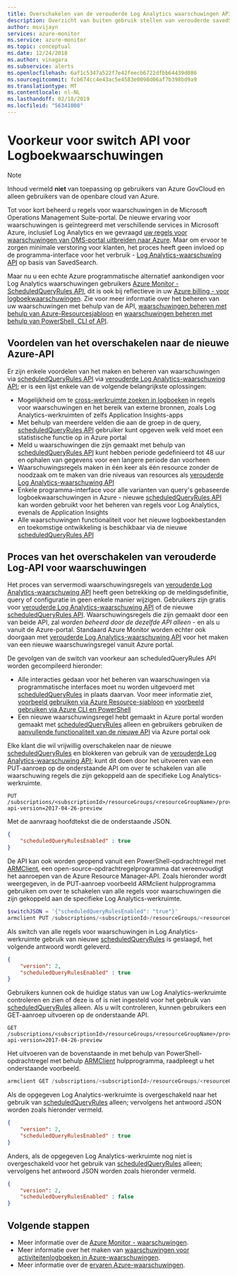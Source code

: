 ```yaml
---
title: Overschakelen van de verouderde Log Analytics waarschuwingen API in de nieuwe API voor Azure-waarschuwingen
description: Overzicht van buiten gebruik stellen van verouderde savedSearch op basis van Log Analytics-waarschuwing API en proces als u wilt overschakelen van regels voor waarschuwingen naar nieuwe ScheduledQueryRules API met details van algemene problemen van klanten-adressering.
author: msvijayn
services: azure-monitor
ms.service: azure-monitor
ms.topic: conceptual
ms.date: 12/24/2018
ms.author: vinagara
ms.subservice: alerts
ms.openlocfilehash: 6af1c5347a522f7e42feecb6722dfbb64439d086
ms.sourcegitcommit: fcb674cc4e43ac5e4583e0098d06af7b398bd9a9
ms.translationtype: MT
ms.contentlocale: nl-NL
ms.lasthandoff: 02/18/2019
ms.locfileid: "56341008"
---
```

# <a name="switch-api-preference-for-log-alerts"></a>Voorkeur voor switch API voor Logboekwaarschuwingen

> [!NOTE]
> Inhoud vermeld **niet** van toepassing op gebruikers van Azure GovCloud en alleen gebruikers van de openbare cloud van Azure.  

Tot voor kort beheerd u regels voor waarschuwingen in de Microsoft Operations Management Suite-portal. De nieuwe ervaring voor waarschuwingen is geïntegreerd met verschillende services in Microsoft Azure, inclusief Log Analytics en we gevraagd [uw regels voor waarschuwingen van OMS-portal uitbreiden naar Azure](alerts-extend.md). Maar om ervoor te zorgen minimale verstoring voor klanten, het proces heeft geen invloed op de programma-interface voor het verbruik - [Log Analytics-waarschuwing API](api-alerts.md) op basis van SavedSearch.

Maar nu u een echte Azure programmatische alternatief aankondigen voor Log Analytics waarschuwingen gebruikers [Azure Monitor - ScheduledQueryRules API](https://docs.microsoft.com/rest/api/monitor/scheduledqueryrules), dit is ook bij reflectieve in uw [Azure billing - voor logboekwaarschuwingen](alerts-unified-log.md#pricing-and-billing-of-log-alerts). Zie voor meer informatie over het beheren van uw waarschuwingen met behulp van de API, [waarschuwingen beheren met behulp van Azure-Resourcesjabloon](alerts-log.md#managing-log-alerts-using-azure-resource-template) en [waarschuwingen beheren met behulp van PowerShell, CLI of API](alerts-log.md#managing-log-alerts-using-powershell-cli-or-api).

## <a name="benefits-of-switching-to-new-azure-api"></a>Voordelen van het overschakelen naar de nieuwe Azure-API

Er zijn enkele voordelen van het maken en beheren van waarschuwingen via [scheduledQueryRules API](https://docs.microsoft.com/rest/api/monitor/scheduledqueryrules) via [verouderde Log Analytics-waarschuwing API](api-alerts.md); er is een lijst enkele van de volgende belangrijkste oplossingen:

- Mogelijkheid om te [cross-werkruimte zoeken in logboeken](../log-query/cross-workspace-query.md) in regels voor waarschuwingen en het bereik van externe bronnen, zoals Log Analytics-werkruimten of zelfs Application Insights-apps
- Met behulp van meerdere velden die aan de groep in de query, [scheduledQueryRules API](https://docs.microsoft.com/rest/api/monitor/scheduledqueryrules) gebruiker kunt opgeven welk veld moet een statistische functie op in Azure portal
- Meld u waarschuwingen die zijn gemaakt met behulp van [scheduledQueryRules API](https://docs.microsoft.com/rest/api/monitor/scheduledqueryrules) kunt hebben periode gedefinieerd tot 48 uur en ophalen van gegevens voor een langere periode dan voorheen
- Waarschuwingsregels maken in één keer als één resource zonder de noodzaak om te maken van drie niveaus van resources als [verouderde Log Analytics-waarschuwing API](api-alerts.md)
- Enkele programma-interface voor alle varianten van query's gebaseerde logboekwaarschuwingen in Azure - nieuwe [scheduledQueryRules API](https://docs.microsoft.com/rest/api/monitor/scheduledqueryrules) kan worden gebruikt voor het beheren van regels voor Log Analytics, evenals de Application Insights
- Alle waarschuwingen functionaliteit voor het nieuwe logboekbestanden en toekomstige ontwikkeling is beschikbaar via de nieuwe [scheduledQueryRules API](https://docs.microsoft.com/rest/api/monitor/scheduledqueryrules)

## <a name="process-of-switching-from-legacy-log-alerts-api"></a>Proces van het overschakelen van verouderde Log-API voor waarschuwingen

Het proces van servermodi waarschuwingsregels van [verouderde Log Analytics-waarschuwing API](api-alerts.md) heeft geen betrekking op de meldingsdefinitie, query of configuratie in geen enkele manier wijzigen. Gebruikers zijn gratis voor [verouderde Log Analytics-waarschuwing API](api-alerts.md) of de nieuwe [scheduledQueryRules API](https://docs.microsoft.com/rest/api/monitor/scheduledqueryrules). Waarschuwingsregels die zijn gemaakt door een van beide API, zal *worden beheerd door de dezelfde API alleen* - en als u vanuit de Azure-portal. Standaard Azure Monitor worden echter ook doorgaan met [verouderde Log Analytics-waarschuwing API](api-alerts.md) voor het maken van een nieuwe waarschuwingsregel vanuit Azure portal.

De gevolgen van de switch van voorkeur aan scheduledQueryRules API worden gecompileerd hieronder:

- Alle interacties gedaan voor het beheren van waarschuwingen via programmatische interfaces moet nu worden uitgevoerd met [scheduledQueryRules](https://docs.microsoft.com/rest/api/monitor/scheduledqueryrules) in plaats daarvan. Voor meer informatie ziet, [voorbeeld gebruiken via Azure Resource-sjabloon](alerts-log.md#managing-log-alerts-using-azure-resource-template) en [voorbeeld gebruiken via Azure CLI en PowerShell](alerts-log.md#managing-log-alerts-using-powershell-cli-or-api)
- Een nieuwe waarschuwingsregel hebt gemaakt in Azure portal worden gemaakt met [scheduledQueryRules](https://docs.microsoft.com/rest/api/monitor/scheduledqueryrules) alleen en gebruikers gebruiken de [aanvullende functionaliteit van de nieuwe API](#Benefits-of-switching-to-new-Azure-API) via Azure portal ook

Elke klant die wil vrijwillig overschakelen naar de nieuwe [scheduledQueryRules](https://docs.microsoft.com/rest/api/monitor/scheduledqueryrules) en blokkeren van gebruik van de [verouderde Log Analytics-waarschuwing API](api-alerts.md); kunt dit doen door het uitvoeren van een PUT-aanroep op de onderstaande API om over te schakelen van alle waarschuwing regels die zijn gekoppeld aan de specifieke Log Analytics-werkruimte.

```
PUT /subscriptions/<subscriptionId>/resourceGroups/<resourceGroupName>/providers/Microsoft.OperationalInsights/workspaces/<workspaceName>/alertsversion?api-version=2017-04-26-preview
```

Met de aanvraag hoofdtekst die de onderstaande JSON.

```json
{
    "scheduledQueryRulesEnabled" : true
}
```

De API kan ook worden geopend vanuit een PowerShell-opdrachtregel met [ARMClient](https://github.com/projectkudu/ARMClient), een open-source-opdrachtregelprogramma dat vereenvoudigt het aanroepen van de Azure Resource Manager-API. Zoals hieronder wordt weergegeven, in de PUT-aanroep voorbeeld ARMclient hulpprogramma gebruiken om over te schakelen van alle regels voor waarschuwingen die zijn gekoppeld aan de specifieke Log Analytics-werkruimte.

```PowerShell
$switchJSON = '{"scheduledQueryRulesEnabled": "true"}'
armclient PUT /subscriptions/<subscriptionId>/resourceGroups/<resourceGroupName>/providers/Microsoft.OperationalInsights/workspaces/<workspaceName>/alertsversion?api-version=2017-04-26-preview $switchJSON
```

Als switch van alle regels voor waarschuwingen in Log Analytics-werkruimte gebruik van nieuwe [scheduledQueryRules](https://docs.microsoft.com/rest/api/monitor/scheduledqueryrules) is geslaagd, het volgende antwoord wordt geleverd.

```json
{
    "version": 2,
    "scheduledQueryRulesEnabled" : true
}
```

Gebruikers kunnen ook de huidige status van uw Log Analytics-werkruimte controleren en zien of deze is of is niet ingesteld voor het gebruik van [scheduledQueryRules](https://docs.microsoft.com/rest/api/monitor/scheduledqueryrules) alleen. Als u wilt controleren, kunnen gebruikers een GET-aanroep uitvoeren op de onderstaande API.

```
GET /subscriptions/<subscriptionId>/resourceGroups/<resourceGroupName>/providers/Microsoft.OperationalInsights/workspaces/<workspaceName>/alertsversion?api-version=2017-04-26-preview
```

Het uitvoeren van de bovenstaande in met behulp van PowerShell-opdrachtregel met behulp [ARMClient](https://github.com/projectkudu/ARMClient) hulpprogramma, raadpleegt u het onderstaande voorbeeld.

```PowerShell
armclient GET /subscriptions/<subscriptionId>/resourceGroups/<resourceGroupName>/providers/Microsoft.OperationalInsights/workspaces/<workspaceName>/alertsversion?api-version=2017-04-26-preview
```

Als de opgegeven Log Analytics-werkruimte is overgeschakeld naar het gebruik van [scheduledQueryRules](https://docs.microsoft.com/rest/api/monitor/scheduledqueryrules) alleen; vervolgens het antwoord JSON worden zoals hieronder vermeld.

```json
{
    "version": 2,
    "scheduledQueryRulesEnabled" : true
}
```
Anders, als de opgegeven Log Analytics-werkruimte nog niet is overgeschakeld voor het gebruik van [scheduledQueryRules](https://docs.microsoft.com/rest/api/monitor/scheduledqueryrules) alleen; vervolgens het antwoord JSON worden zoals hieronder vermeld.

```json
{
    "version": 2,
    "scheduledQueryRulesEnabled" : false
}
```

## <a name="next-steps"></a>Volgende stappen

- Meer informatie over de [Azure Monitor - waarschuwingen](alerts-unified-log.md).
- Meer informatie over het maken van [waarschuwingen voor activiteitenlogboeken in Azure-waarschuwingen](alerts-log.md).
- Meer informatie over de [ervaren Azure-waarschuwingen](../../azure-monitor/platform/alerts-overview.md).
